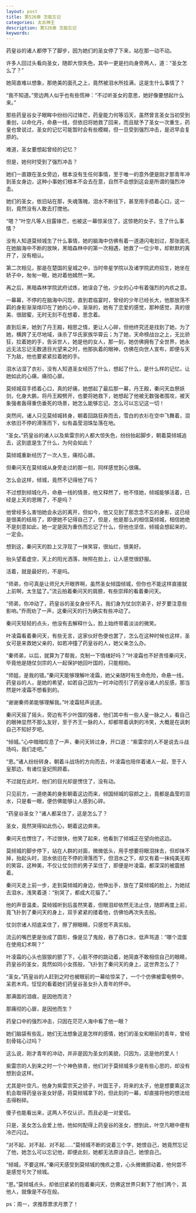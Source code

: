 ```yaml
---
layout: post
title: 第526章 怎能忘记
categories: 太古神王
description: 第526章 怎能忘记
keywords:
---
```


药皇谷的诸人都停下了脚步，因为她们的圣女停了下来，站在那一动不动。

许多人回过头看向圣女，随即大惊失色，其中一更是扫向身旁两人，道：“圣女怎么了？”

她简直难以想象，那绝美的面孔之上，竟然被泪水所挂满，这是生什么事情了？

“我不知道。”旁边两人似乎也有些慌神：“不过听圣女的意思，她好像要想起什么来。”

那些药皇谷女子眼眸中纷纷闪过锋芒，药皇能力何等滔天，虽然曾言圣女当初受到重创，以命化丹，命悬一线，但依旧将她救了回来，而且赋予了圣女一次重生，药皇也曾说过，圣女的记忆可能暂时会有些模糊，但一旦受到强烈冲击，是迟早会复原的。

难道，圣女要想起曾经的记忆？

但是，她何时受到了强烈冲击？

她们一直跟在圣女旁边，根本没有生任何事情，至于唯一的意外便是刚才那青年冲到圣女身边，这种小事她们根本不会去在意，自然不会想到这会是所谓的强烈冲击。

她们的圣女，依旧站在那，失魂落魄，泪水不断往下，甚至用手捂着心口，这一刻，竟然没有人敢去打搅他。

“嗯？”叶空凡等人目露锋芒，也被这一幕惊呆住了，这惊艳的女子，生了什么事情？

没有人知道莫倾城生了什么事情，她的脑海中仿佛有着一道道闪电划过，那张面孔在她脑海中不断的放映，黑暗森林中的第一次相遇，她救了一位少年，却默默的离开了，没有相认。

第二次相见，那是在楚国的皇城之中，当时帝星学院以及诸学院武府招生，她坐在轿子中，匆匆一眼，她对着他嫣然一笑。

再之后，黑暗森林学院武府试炼，她误会了他，少女的心中有着强烈的内疚之意。

一幕幕，不停的在脑海中闪现，直到君临宴时，曾经的少年已经长大，他那放荡不羁的身影渐渐烙印在了她的心中，渐渐的，她有了恋爱的感觉，那种感觉，真的很美、很甜蜜，无时无刻不在想着，思念着。

直到后来，她到了丹王殿，相思之情，更让人心碎，但他终究还是找到了她，为了她，横跨了无尽地域，诛杀了华氏家族华霄云；为了她，天命榜战台之上，无比骄狂，拉着她的手，告诉世人，她是他的女人，那一刻，她仿佛拥有了全世界，她永远无法忘记无数道目光望来之时，他那执着的眼神，仿佛在向世人宣布，即便与天下为敌，他也要紧紧拉着她的手。

泪水沾湿了衣衫，没有人知道圣女经历了什么，想起了什么，是什么样的记忆，让她如此的心痛，痛彻心扉。

莫倾城双手捂着心口，真的好痛，她想起了最后那一幕，丹王殿，秦问天血祭妖剑，化身大鹏，将丹王殿劈开，也要将她救下，她想起了他被无数强者围攻，被天象强者轰得重伤垂死的场景，她怎么能够忘记、怎么可以忘记这一切！

突然间，诸人只见莫倾城转身，朝着回路狂奔而去，雪白的衣衫在空中飞舞着，泪水依旧不停的滑落而下，似有晶莹泪珠坠落在地。

“圣女。”药皇谷的诸人以及紫雷宗的人都大惊失色，纷纷抬起脚步，朝着莫倾城追去，这到底是生了什么，为何会如此？

莫倾城重新经历了一次人生，痛彻心扉。

但秦问天在莫倾城从身旁走过的那一刻，同样感觉到心很痛。

怎么会这样，倾城，竟然不记得他了吗？

不过想到倾城化丹，命悬一线的情景，他又释然了，他不怪她，倾城能够活着，已经是上天的恩赐了，不是吗？

他曾经多么害怕她会永远的离开，但如今，他又见到了那念念不忘的身影，这已经是很美的结局了，即便她不记得自己了，但是，他是那么的相信莫倾城，相信她绝不是刻意如此，她一定是因为重伤而忘记了什么，但他也坚信，倾城会想起来的，一定会。

想到这，秦问天的脸上又浮现了一抹笑容，很灿烂，很美好。

抬头望着虚空，天上的阳光洒落，映照在脸上，让人感觉很舒服。

活着，就是最好的，不是吗。

“师弟，你可真是让师兄大开眼界啊，虽然圣女倾国倾城，但你也不能这样直接就上前啊，太生猛了。”流云拍着秦问天的肩膀，有些崇拜的看着秦问天。

“师弟，你冲动了，药皇谷的圣女身份不凡，我们身为仗剑宗弟子，好歹要注意些影响。”乔雨劝了一声，这秦问天的行为确实有些冲动了。

秦问天轻轻的点头，他没有去解释什么，脸上始终带着淡淡的微笑。

叶凌霜看着秦问天，有些无言，这家伙好色便也罢了，怎么在这种时候也这样，圣女可是来救她父亲的，如若冲撞了药皇谷的人，她父亲怎么办。

“秦师弟，以后，就算为了帮我，克制一下情绪好吗？”叶凌霜也不好责怪秦问天，毕竟他是随仗剑宗的人一起保护她回叶国的，只能相劝。

“师姐，是我的错。”秦问天能够理解叶凌霜，她父亲随时有生命危险，命悬一线，药皇谷的人，是她的希望，如若自己因为一时冲动而引了药皇谷诸人的反感，那当然是叶凌霜不想看到的。

“谢谢秦师弟能够理解我。”叶凌霜轻声说道。

秦问天摇了摇头，旁边有不少叶国的强者，他们其中有一些人皇一脉之人，看自己的眼神显然不那么友好，至于齐王一脉的人，却都带着讽刺的冷笑，大概是在讽刺自己不知好歹吧。

“倾城。”心中暗暗叹息了一声，秦问天转过身，开口道：“紫雷宗的人不是说去斗战场吗，我们走吧。”

“恩。”诸人纷纷转身，朝着斗战场的方向而去，叶凌霜也陪伴着诸人一起，至于人皇那边，有诸位皇妃照顾着。

不过就在此时，他们的目光却是愣住了，没有动。

只见前方，一道绝美的身影朝着这边而来，倾国倾城的容颜之上，竟都是晶莹的泪水，只是看一眼，便仿佛能够让人感到心碎。

“药皇谷圣女？”诸人都呆住了，这是怎么了？

圣女，竟然哭得如此伤心，朝着这边奔来。

秦问天也愣住了，不过很快，他笑了起来，他看到了倾城正在望向他这边。

莫倾城的脚步停下，站在人群的对面，微微低头，用手想要将眼泪抹去，但却抹不掉，抬起头时，泪水依旧在不停的滑落而下，但泪水之下，却又有着一抹纯美无暇的笑容，这种美，不仅让仗剑宗的男子呆住了，即便是叶凌霜，都深深的被震撼着。

秦问天走上前一步，走到莫倾城的身边，他伸出手，放在了莫倾城的脸上，为她拭去泪水，浅笑着道：“别哭了，都成大花猫了。”

他的声音温柔，莫倾城听到后虽然笑着，但眼泪却依然无法止住，随即再度上前，竟飞扑到了秦问天的身上，双手紧紧的搂着他，仿佛怕再次失去般。

仗剑宗诸人彻底呆住了，擦了擦眼睛，只感觉不真实般。

流云的嘴巴更是张成了圆形，像是见了鬼般，吞了吞口水，低声骂道：“哪个混蛋在使用幻术啊？”

叶凌霜的心头也狠狠的颤了下，心脏不停的跳动着，她简直不敢相信自己的眼睛，药皇谷的圣女，竟然如同小女孩般，飞扑到了秦问天的身上，这世界怎么了？

“圣女。”药皇谷的人赶到之时也被眼前的一幕给惊呆了，一个个仿佛被雷电劈中，呆若木鸡，怔怔的看着她们药皇谷圣女扑入青年的怀中。

那满面的泪痕，是因他而流？

那痛彻的心扉，是因他而生？

药皇口中的强烈冲击，只因在茫茫人海中看了他一眼？

她们脑袋有些乱，她们无法想象这是怎样的感情，她们的圣女和眼前的青年，曾经刻骨铭心过吗？

这么说，刚才青年的冲动，并非是因为圣女的美貌，只因为，这是他的爱人！

紫雷宗的人到来之时一个个神色铁青，他们对于莫倾城多少是有些心思的，却没有想到会这样。

尤其是叶空凡，他身为紫雷宗天之骄子，叶国王子，将来的太子，他是想要乘这次机会取得药皇谷圣女好感，将莫倾城拿下的，但此刻的一幕，却直接将他的想法给击得粉碎。

傻子也能看出来，这两人不仅认识，而且必是一对爱侣。

只是，圣女怎么会爱上他，他如何配得上药皇谷的圣女，想到此，叶空凡眼中便有冷芒闪过。

“对不起、对不起、对不起……”莫倾城不断的说着三个字，她恨自己，她竟然忘记了他，她怎么可以忘记他，即便此刻，她都无法原谅自己，她恨自己。

“倾城，不要这样。”秦问天感受到莫倾城的愧疚之意，心头微微颤动着，他何尝不是感觉亏欠了倾城。

“恩。”莫倾城点头，却依旧紧紧的抱着秦问天，仿佛这世界只剩下了他们两个，其他人，就像是不存在般。

ps：周一，求推荐票求月票了！
